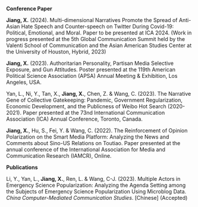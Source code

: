 
**Conference Paper**

**Jiang, X.** (2024). Multi-dimensional Narratives Promote the Spread of Anti-Asian Hate Speech and Counter-speech on Twitter During Covid-19: Political, Emotional, and Moral. Paper to be presented at ICA 2024. (Work in progress presented at the 5th Global Communication Summit held by the Valenti School of Communication and the Asian American Studies Center at the University of Houston, Hybrid, 2023)

**Jiang, X.** (2023). Authoritarian Personality, Partisan Media Selective Exposure, and Gun Attitudes. Poster presented at the 119th American Political Science Association (APSA) Annual Meeting & Exhibition, Los Angeles, USA.

Yan, L., Ni, Y., Tan, X., **Jiang, X.**, Chen, Z. & Wang, C. (2023). The Narrative Gene of Collective Gatekeeping: Pandemic, Government Regularization, Economic Development, and the Publicness of Weibo Hot Search (2020-2021). Paper presented at the 73nd International Communication Association (ICA) Annual Conference, Toronto, Canada.

**Jiang, X.**, Hu, S., Fei, Y. & Wang, C. (2022). The Reinforcement of Opinion Polarization on the Smart Media Platform: Analyzing the News and Comments about Sino-US Relations on Toutiao. Paper presented at the annual conference of the International Association for Media and Communication Research (IAMCR), Online.

**Publications**

Li, Y., Yan, L., **Jiang, X.**, Ren, L. & Wang, C-J. (2023). Multiple Actors in Emergency Science Popularization: Analyzing the Agenda Setting among the Subjects of Emergency Science Popularization Using Microblog Data. *China Computer-Mediated Communication Studies*. [Chinese] (Accepted)
